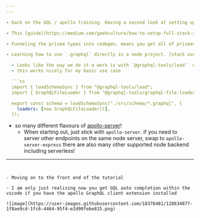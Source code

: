 ```yaml
---
---

- back on the GQL / apollo training. Having a second look at setting up the backend from scratch. referening my [old learning journal](https://learning.chiubaca.com/20210704/) which was kinda meta.

- This [guide](https://medium.com/geekculture/how-to-setup-full-stack-apollo-gql-codegen-prisma-2-0-typescript-react-part-1-the-backend-e9eae9518dc9) is still the best and most comprehensive i've come across so far which is specific to node, ts, apollo and prisma.

- Funneling the prisma types into codegen, means you get all of prismas auto-generated types along with the types of your graphql scheama when writing your resolvers. It's really elegant.

- Learning how to use `.graphql` directly in a node project. [stack overflow to the rescue](https://stackoverflow.com/questions/62290875/how-to-load-a-graphql-file-using-apollo-server)

  - Looks like the way we do it a work is with `@graphql-tools/load'` which is also what stack-overflow recommends.
  - this works nicely for my basic use case

  ```ts
  import { loadSchemaSync } from "@graphql-tools/load";
  import { GraphQLFileLoader } from "@graphql-tools/graphql-file-loader";

  export const schema = loadSchemaSync("./src/schema/*.graphql", {
    loaders: [new GraphQLFileLoader()],
  });
  ```

- so many different flavours of [apollo-server](https://www.apollographql.com/docs/apollo-server/integrations/middleware/#apollo-server)!
  - When starting out, just stick with `apollo-server`. if you need to server other endpoints on the same node server, swap to `apollo-server-express` there are also many other supported node backend including serverless!

---
```


- Moving on to the front end of the tutorial

- I am only just realising now you get GQL auto completion within the vscode if you have the apollo GraphQL client extension installed

![image](https://user-images.githubusercontent.com/18376481/128634877-1f8ae9cd-1fc6-4464-95f4-e2d90febe815.png)
